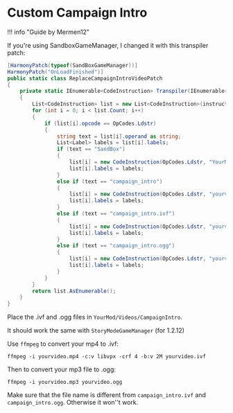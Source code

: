 # Custom Campaign Intro

!!! info "Guide by Mermen12"

If you're using SandboxGameManager, I changed it with this transpiler patch:

```cs
[HarmonyPatch(typeof(SandBoxGameManager))] 
HarmonyPatch("OnLoadFinished")]
public static class ReplaceCampaignIntroVideoPatch
{
    private static IEnumerable<CodeInstruction> Transpiler(IEnumerable<CodeInstruction> instructions)
    {
        List<CodeInstruction> list = new List<CodeInstruction>(instructions);
        for (int i = 0; i < list.Count; i++)
        {
            if (list[i].opcode == OpCodes.Ldstr)
            {
                string text = list[i].operand as string;
                List<Label> labels = list[i].labels;
                if (text == "SandBox")
                {
                    list[i] = new CodeInstruction(OpCodes.Ldstr, "YourMod");
                    list[i].labels = labels;
                }
                else if (text == "campaign_intro")
                {
                    list[i] = new CodeInstruction(OpCodes.Ldstr, "yourvideo");
                    list[i].labels = labels;
                }
                else if (text == "campaign_intro.ivf")
                {
                    list[i] = new CodeInstruction(OpCodes.Ldstr, "yourvideo.ivf");
                    list[i].labels = labels;
                }
                else if (text == "campaign_intro.ogg")
                {
                    list[i] = new CodeInstruction(OpCodes.Ldstr, "yourvideo.ogg");
                    list[i].labels = labels;
                }
            }
        }
        return list.AsEnumerable();
    }
}

```

Place the .ivf and .ogg files in `YourMod/Videos/CampaignIntro`.

It should work the same with `StoryModeGameManager` (for 1.2.12)

Use `ffmpeg` to convert your mp4 to .ivf:

    ffmpeg -i yourvideo.mp4 -c:v libvpx -crf 4 -b:v 2M yourvideo.ivf

Then to convert your mp3 file to .ogg:

    ffmpeg -i yourvideo.mp3 yourvideo.ogg

Make sure that the file name is different from `campaign_intro.ivf` and `campaign_intro.ogg`. Otherwise it won''t work.